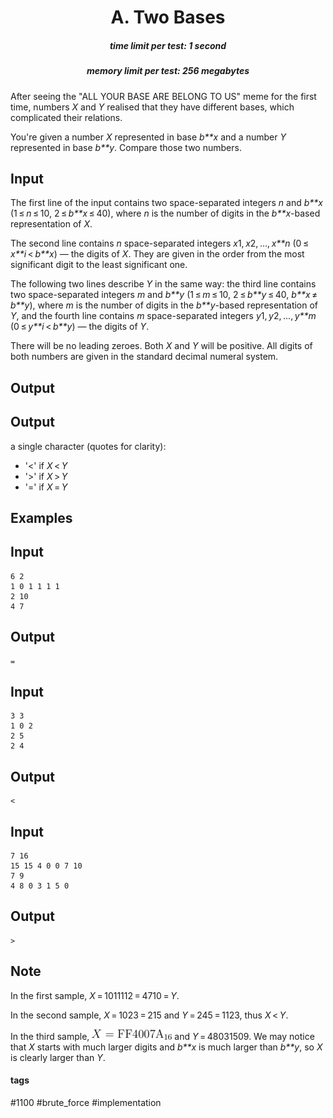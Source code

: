 <h1 style='text-align: center;'> A. Two Bases</h1>

<h5 style='text-align: center;'>time limit per test: 1 second</h5>
<h5 style='text-align: center;'>memory limit per test: 256 megabytes</h5>

After seeing the "ALL YOUR BASE ARE BELONG TO US" meme for the first time, numbers *X* and *Y* realised that they have different bases, which complicated their relations.

You're given a number *X* represented in base *b**x* and a number *Y* represented in base *b**y*. Compare those two numbers.

## Input

The first line of the input contains two space-separated integers *n* and *b**x* (1 ≤ *n* ≤ 10, 2 ≤ *b**x* ≤ 40), where *n* is the number of digits in the *b**x*-based representation of *X*. 

The second line contains *n* space-separated integers *x*1, *x*2, ..., *x**n* (0 ≤ *x**i* < *b**x*) — the digits of *X*. They are given in the order from the most significant digit to the least significant one.

The following two lines describe *Y* in the same way: the third line contains two space-separated integers *m* and *b**y* (1 ≤ *m* ≤ 10, 2 ≤ *b**y* ≤ 40, *b**x* ≠ *b**y*), where *m* is the number of digits in the *b**y*-based representation of *Y*, and the fourth line contains *m* space-separated integers *y*1, *y*2, ..., *y**m* (0 ≤ *y**i* < *b**y*) — the digits of *Y*.

There will be no leading zeroes. Both *X* and *Y* will be positive. All digits of both numbers are given in the standard decimal numeral system.

## Output

## Output

 a single character (quotes for clarity): 

* '<' if *X* < *Y*
* '>' if *X* > *Y*
* '=' if *X* = *Y*
## Examples

## Input


```
6 2  
1 0 1 1 1 1  
2 10  
4 7  

```
## Output


```
=  

```
## Input


```
3 3  
1 0 2  
2 5  
2 4  

```
## Output


```
<  

```
## Input


```
7 16  
15 15 4 0 0 7 10  
7 9  
4 8 0 3 1 5 0  

```
## Output


```
>  

```
## Note

In the first sample, *X* = 1011112 = 4710 = *Y*.

In the second sample, *X* = 1023 = 215 and *Y* = 245 = 1123, thus *X* < *Y*.

In the third sample, ![](images/603a342b0ae3e56fed542d1c50c0a5ff6ce2cbaa.png) and *Y* = 48031509. We may notice that *X* starts with much larger digits and *b**x* is much larger than *b**y*, so *X* is clearly larger than *Y*.



#### tags 

#1100 #brute_force #implementation 